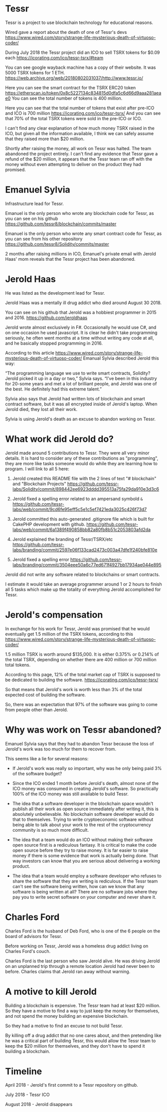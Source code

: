 Tessr
========

Tessr is a project to use blockchain technology for educational reasons.

Wired gave a report about the death of one of Tessr's devs https://www.wired.com/story/strange-life-mysterious-death-of-virtuoso-coder/

During July 2018 the Tessr project did an ICO to sell TSRX tokens for $0.09 each https://icorating.com/ico/tessr-tsrx/#team

You can see google wayback machine has a copy of their website. It was 5000 TSRX tokens for 1 ETH. https://web.archive.org/web/20180802031037/http://www.tessr.io/

Here you can see the smart contract for the TSRX ERC20 token https://etherscan.io/token/0x8c5227134c834815d0dfa5c6d66d9aaa281aeae0 You can see the total number of tokens is 400 million.

Here you can see that the total number of tokens that exist after pre-ICO and ICO is 700 million https://icorating.com/ico/tessr-tsrx/
And you can see that 70% of the total TSRX tokens were sold in the pre-ICO or ICO.

I can't find any clear explanation of how much money TSRX raised in the ICO, but given all the information available, I think we can safely assume that they raised more than $20 million.

Shortly after raising the money, all work on Tessr was halted. The team abandoned the project entirely.
I can't find any evidence that Tessr gave a refund of the $20 million, it appears that the Tessr team ran off with the money without even attempting to deliver on the product they had promised.

Emanuel Sylvia
=========

Infrastructure lead for Tessr.

Emanuel is the only person who wrote any blockchain code for Tessr, as you can see on his github https://github.com/tessr8/blockchain/commits/master

Emanuel is the only person who wrote any smart contract code for Tessr, as you can see from his other repository https://github.com/tessr8/Solidity/commits/master

2 months after raising millions in ICO, Emanuel's private email with Jerold Haas' mom reveals that the Tessr project has been abandoned.


Jerold Haas
========

He was listed as the development lead for Tessr.

Jerold Haas was a mentally ill drug addict who died around August 30 2018.

You can see on his github that Jerold was a hobbiest programmer in 2015 and 2016. https://github.com/jeroldhaas

Jerold wrote almost exclusively in F#. Occasionally he would use C#, and on one occasion he used javascript.
It is clear he didn't take programming seriously, he often went months at a time without writing any code at all, and he basically stopped programming in 2016.

According to this article https://www.wired.com/story/strange-life-mysterious-death-of-virtuoso-coder/ Emanual Sylvia described Jerold this way:

“The programming language we use to write smart contracts, Solidity? Jerold picked it up in a day or two,” Sylvia says. “I've been in this industry for 20-some years and met a lot of brilliant people, and Jerold was one of the best. He definitely had this extreme talent.”

Sylvia also says that Jerold had written lots of blockchain and smart contract software, but it was all encrypted inside of Jerold's laptop.
When Jerold died, they lost all their work.

Sylvia is using Jerold's death as an excuse to abandon working on Tessr.



What work did Jerold do?
=================

Jerold made around 5 contributions to Tessr. They were all very minor details. It is hard to consider any of these contributions as "programming", they are more like tasks someone would do while they are learning how to program. I will link to all 5 here:

1) Jerold created this README file with the 2 lines of text "# blockchain" and "Blockchain Projects" https://github.com/tessr-labs/Solidity/commit/898442ee6923dddd395513a75fa29da910e3d3c6

2) Jerold fixed a spelling error related to an ampersand symbold `&` https://github.com/tessr-labs/web/commit/9cd6fe95eff5c5e1c5ef7421eda3025c426f73d7

3) Jerold committed this auto-generated .gitignore file which is built for CakePHP development with github. https://github.com/tessr-labs/web/commit/6a1389f490858bb82a80fb8b51c2053803afd2da

4) Jerold explained the branding of Tessr/TSRX/etc https://github.com/tessr-labs/branding/commit/2597e06f133cad2473c003a47dfe1f240bfe810e

5) Jerold fixed a spelling error https://github.com/tessr-labs/branding/commit/3504eee50a6c77ed671f4927bb17934ae044e895

Jerold did not write any software related to blockchains or smart contracts.

I estimate it would take an average programmer around 1 or 2 hours to finish all 5 tasks which make up the totality of everything Jerold accomplished for Tessr. 


Jerold's compensation
===========

In exchange for his work for Tessr, Jerold was promised that he would eventually get 1.5 million of the TSRX tokens, according to this https://www.wired.com/story/strange-life-mysterious-death-of-virtuoso-coder/

1.5 million TSRX is worth around $135,000. It is either 0.375% or 0.214% of the total TSRX, depending on whether there are 400 million or 700 million total tokens.

According to this page, 12% of the total market cap of TSRX is supposed to be dedicated to building the software. https://icorating.com/ico/tessr-tsrx/

So that means that Jerold's work is worth less than 3% of the total expected cost of building the software.

So, there was an expectation that 97% of the software was going to come from people other than Jerold.


Why was work on Tessr abandoned?
===========

Emanuel Sylvia says that they had to abandon Tessr because the loss of Jerold's work was too much for them to recover from.

This seems like a lie for several reasons:

* If Jerold's work was really so important, why was he only being paid 3% of the software budget?

* Since the ICO ended 1 month before Jerold's death, almost none of the ICO money was consumed in creating Jerold's software. So practically 100% of the ICO money was still available to build Tessr.

* The idea that a software developer in the blockchain space wouldn't publish all their work as open source immediately after writing it, this is absolutely unbelievable. No blockchain software developer would do that to themselves. Trying to write cryptoeconomic software without being able to talk about your work to the rest of the cryptocurrency community is so much more difficult. 

* The idea that a team would do an ICO without making their software open source first is a rediculous fantasy. It is critical to make the code open source before they try to raise money. It is far easier to raise money if there is some evidence that work is actually being done. That way investors can know that you are serious about delivering a working product.

* The idea that a team would employ a software developer who refuses to share the software that they are writing is rediculous. If the Tessr team can't see the software being written, how can we know that any software is being written at all? There are no software jobs where they pay you to write secret software on your computer and never share it.

Charles Ford
==========

Charles Ford is the husband of Deb Ford, who is one of the 6 people on the board of advisors for Tessr.

Before working on Tessr, Jerold was a homeless drug addict living on Charles Ford's couch.

Charles Ford is the last person who saw Jerold alive. He was driving Jerold on an unplanned trip through a remote location Jerold had never been to before. Charles claims that Jerold ran away without warning.


A motive to kill Jerold
==========

Building a blockchain is expensive.
The Tessr team had at least $20 million.
So they have a motive to find a way to just keep the money for themselves, and not spend the money building an expensive blockchain.

So they had a motive to find an excuse to not build Tessr.

By killing off a drug addict that no one cares about, and then pretending like he was a critical part of building Tessr, this would allow the Tessr team to keep the $20 million for themselves, and they don't have to spend it building a blockchain.


Timeline
=========

April 2018 - Jerold's first commit to a Tessr repository on github.

July 2018 - Tessr ICO

August 2018 - Jerold disappears